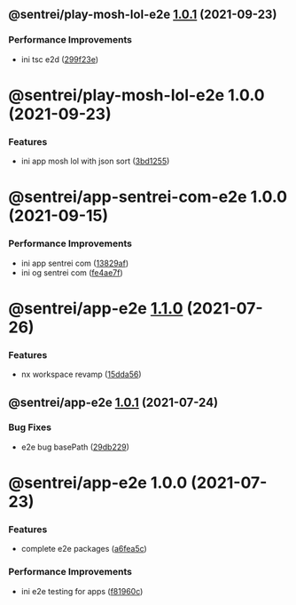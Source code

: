 ## @sentrei/play-mosh-lol-e2e [1.0.1](https://github.com/sentrei/sentrei/compare/@sentrei/play-mosh-lol-e2e@1.0.0...@sentrei/play-mosh-lol-e2e@1.0.1) (2021-09-23)

### Performance Improvements

- ini tsc e2d ([299f23e](https://github.com/sentrei/sentrei/commit/299f23e4bc09c199ec375ac894f3e8d6709a94be))

# @sentrei/play-mosh-lol-e2e 1.0.0 (2021-09-23)

### Features

- ini app mosh lol with json sort ([3bd1255](https://github.com/sentrei/sentrei/commit/3bd12550f6f1a2be250c0497c665e79e9d1ecd88))

# @sentrei/app-sentrei-com-e2e 1.0.0 (2021-09-15)

### Performance Improvements

- ini app sentrei com ([13829af](https://github.com/sentrei/sentrei/commit/13829af431926ee2e59cb7860110ea2f80ef3148))
- ini og sentrei com ([fe4ae7f](https://github.com/sentrei/sentrei/commit/fe4ae7f7cb4607645b7bea13f04b9fcbf88ddcd6))

# @sentrei/app-e2e [1.1.0](https://github.com/sentrei/sentrei/compare/@sentrei/app-e2e@1.0.1...@sentrei/app-e2e@1.1.0) (2021-07-26)

### Features

- nx workspace revamp ([15dda56](https://github.com/sentrei/sentrei/commit/15dda56c923c7def734ddc4fe9411188c0366c1a))

## @sentrei/app-e2e [1.0.1](https://github.com/sentrei/sentrei/compare/@sentrei/app-e2e@1.0.0...@sentrei/app-e2e@1.0.1) (2021-07-24)

### Bug Fixes

- e2e bug basePath ([29db229](https://github.com/sentrei/sentrei/commit/29db22962a5a894ad580b0907cb20e9d447f7c4d))

# @sentrei/app-e2e 1.0.0 (2021-07-23)

### Features

- complete e2e packages ([a6fea5c](https://github.com/sentrei/sentrei/commit/a6fea5c42aad5f5e8c2c4df2b0fdfeedf7f7d914))

### Performance Improvements

- ini e2e testing for apps ([f81960c](https://github.com/sentrei/sentrei/commit/f81960c517085dad86e355461e61387bca504f67))
